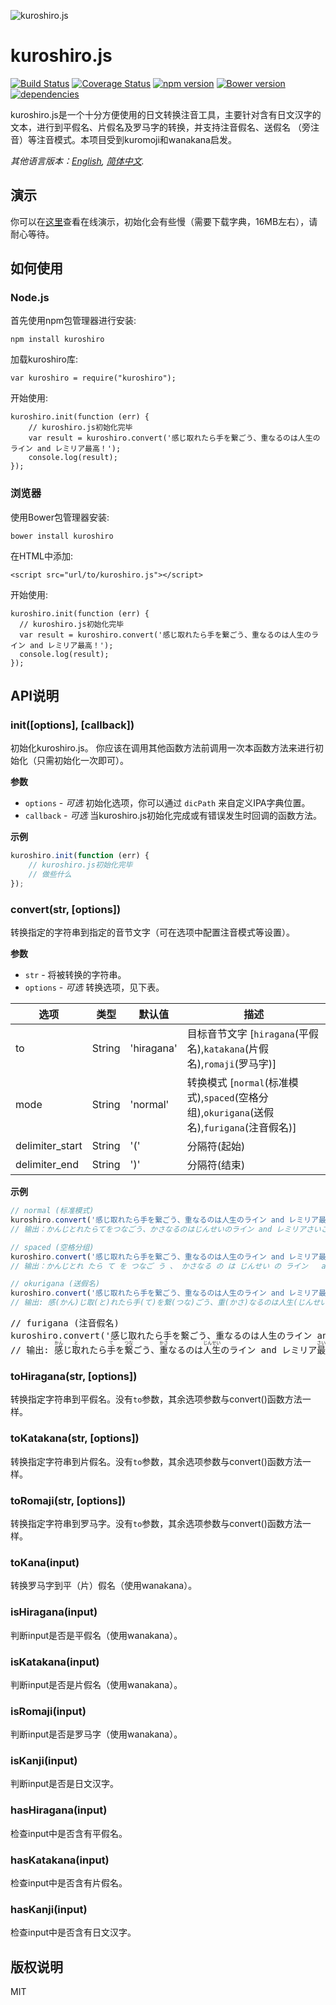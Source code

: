 ![kuroshiro.js](http://www.hexenq.com/kuroshiro/kuroshiro.png)

# kuroshiro.js

[![Build Status](https://travis-ci.org/hexenq/kuroshiro.js.svg?branch=master)](https://travis-ci.org/hexenq/kuroshiro.js)
[![Coverage Status](https://coveralls.io/repos/hexenq/kuroshiro.js/badge.svg)](https://coveralls.io/r/hexenq/kuroshiro.js)
[![npm version](https://badge.fury.io/js/kuroshiro.svg)](http://badge.fury.io/js/kuroshiro)
[![Bower version](https://badge.fury.io/bo/kuroshiro.svg)](https://badge.fury.io/bo/kuroshiro)
[![dependencies](https://david-dm.org/hexenq/kuroshiro.js.svg)](https://david-dm.org/hexenq/kuroshiro.js)

kuroshiro.js是一个十分方便使用的日文转换注音工具，主要针对含有日文汉字的文本，进行到平假名、片假名及罗马字的转换，并支持注音假名、送假名
（旁注音）等注音模式。本项目受到kuromoji和wanakana启发。

*其他语言版本：[English](README.md), [简体中文](README.zh-cn.md).*

## 演示
你可以在[这里](http://www.hexenq.com/kuroshiro/demo/index.html)查看在线演示，初始化会有些慢（需要下载字典，16MB左右），请耐心等待。

## 如何使用
### Node.js
首先使用npm包管理器进行安装:

    npm install kuroshiro
    
加载kuroshiro库:

    var kuroshiro = require("kuroshiro");
    
开始使用:

    kuroshiro.init(function (err) {
        // kuroshiro.js初始化完毕
        var result = kuroshiro.convert('感じ取れたら手を繋ごう、重なるのは人生のライン and レミリア最高！');    
        console.log(result);
    });
    
### 浏览器
使用Bower包管理器安装:

    bower install kuroshiro
    
在HTML中添加:

    <script src="url/to/kuroshiro.js"></script>

开始使用:
                  
    kuroshiro.init(function (err) {
      // kuroshiro.js初始化完毕
      var result = kuroshiro.convert('感じ取れたら手を繋ごう、重なるのは人生のライン and レミリア最高！');    
      console.log(result);
    });

## API说明
### init([options], [callback])
初始化kuroshiro.js。 你应该在调用其他函数方法前调用一次本函数方法来进行初始化（只需初始化一次即可）。

__参数__

* `options` - *可选* 初始化选项，你可以通过 `dicPath` 来自定义IPA字典位置。
* `callback` - *可选* 当kuroshiro.js初始化完成或有错误发生时回调的函数方法。

__示例__

```js
kuroshiro.init(function (err) {
    // kuroshiro.js初始化完毕
    // 做些什么
});
```

### convert(str, [options])
转换指定的字符串到指定的音节文字（可在选项中配置注音模式等设置）。

__参数__

* `str` - 将被转换的字符串。
* `options` - *可选* 转换选项，见下表。

| 选项 | 类型 | 默认值 | 描述 |
|---|---|---|---|
| to | String | 'hiragana' | 目标音节文字 [`hiragana`(平假名),`katakana`(片假名),`romaji`(罗马字)] |
| mode | String | 'normal' | 转换模式 [`normal`(标准模式),`spaced`(空格分组),`okurigana`(送假名),`furigana`(注音假名)] |
| delimiter_start | String | '(' | 分隔符(起始) |
| delimiter_end | String | ')' | 分隔符(结束) |

__示例__

```js
// normal (标准模式)
kuroshiro.convert('感じ取れたら手を繋ごう、重なるのは人生のライン and レミリア最高！', {mode:'okurigana', to:'hiragana'});
// 输出：かんじとれたらてをつなごう、かさなるのはじんせいのライン and レミリアさいこう！
```

```js
// spaced (空格分组)
kuroshiro.convert('感じ取れたら手を繋ごう、重なるのは人生のライン and レミリア最高！', {mode:'okurigana', to:'hiragana'});
// 输出：かんじとれ たら て を つなご う 、 かさなる の は じんせい の ライン   and   レミ リア さいこう ！
```

```js
// okurigana (送假名)
kuroshiro.convert('感じ取れたら手を繋ごう、重なるのは人生のライン and レミリア最高！', {mode:'okurigana', to:'hiragana'});
// 输出: 感(かん)じ取(と)れたら手(て)を繋(つな)ごう、重(かさ)なるのは人生(じんせい)のライン and レミリア最高(さいこう)！
```

<pre>
// furigana (注音假名)
kuroshiro.convert('感じ取れたら手を繋ごう、重なるのは人生のライン and レミリア最高！', {mode:'furigana', to:'hiragana'});
// 输出: <ruby>感<rp>(</rp><rt>かん</rt><rp>)</rp></ruby>じ<ruby>取<rp>(</rp><rt>と</rt><rp>)</rp></ruby>れたら<ruby>手<rp>(</rp><rt>て</rt><rp>)</rp></ruby>を<ruby>繋<rp>(</rp><rt>つな</rt><rp>)</rp></ruby>ごう、<ruby>重<rp>(</rp><rt>かさ</rt><rp>)</rp></ruby>なるのは<ruby>人生<rp>(</rp><rt>じんせい</rt><rp>)</rp></ruby>のライン and レミリア<ruby>最高<rp>(</rp><rt>さいこう</rt><rp>)</rp></ruby>！
</pre>

### toHiragana(str, [options])
转换指定字符串到平假名。没有`to`参数，其余选项参数与convert()函数方法一样。

### toKatakana(str, [options])
转换指定字符串到片假名。没有`to`参数，其余选项参数与convert()函数方法一样。

### toRomaji(str, [options])
转换指定字符串到罗马字。没有`to`参数，其余选项参数与convert()函数方法一样。

### toKana(input)
转换罗马字到平（片）假名（使用wanakana）。

### isHiragana(input)
判断input是否是平假名（使用wanakana）。

### isKatakana(input)
判断input是否是片假名（使用wanakana）。

### isRomaji(input)
判断input是否是罗马字（使用wanakana）。

### isKanji(input)
判断input是否是日文汉字。

### hasHiragana(input)
检查input中是否含有平假名。

### hasKatakana(input)
检查input中是否含有片假名。

### hasKanji(input)
检查input中是否含有日文汉字。

## 版权说明
MIT